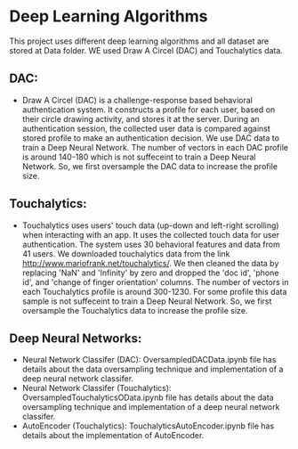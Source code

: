 
# Deep Learning Algorithms
This project uses different deep learning algorithms and all dataset are stored at Data folder. WE used Draw A Circel (DAC) and Touchalytics data.

## DAC:
* Draw A Circel (DAC) is a challenge-response based behavioral authentication system. It constructs a profile for each user, based on their circle drawing activity, and stores it at the server. During an authentication session, the collected user data is compared against stored profile to make an authentication decision. We use DAC data to train a Deep Neural Network. The number of vectors in each DAC profile is around 140-180 which is not suffeceint to train a Deep Neural Network. So, we first oversample the DAC data to increase the profile size. 


## Touchalytics:
* Touchalytics uses users' touch data (up-down and left-right scrolling) when interacting with an app. It uses the collected touch data for user authentication. The system uses 30 behavioral features and data from 41 users. We downloaded touchalytics data from the link http://www.mariofrank.net/touchalytics/. We then cleaned the data by replacing 'NaN' and 'Infinity' by zero and dropped the 'doc id', 'phone id', and 'change of finger orientation' columns. The number of vectors in each Touchalytics profile is around 300-1230. For some profile this data sample is not suffeceint to train a Deep Neural Network. So, we first oversample the Touchalytics data to increase the profile size. 

## Deep Neural Networks:
* Neural Network Classifer (DAC): OversampledDACData.ipynb file has details about the data oversampling technique and implementation of a deep neural network classifer.
* Neural Network Classifer (Touchalytics): OversampledTouchalyticsOData.ipynb file has details about the data oversampling technique and implementation of a deep neural network classifer.
* AutoEncoder (Touchalytics): TouchalyticsAutoEncoder.ipynb file has details about the implementation of AutoEncoder.

